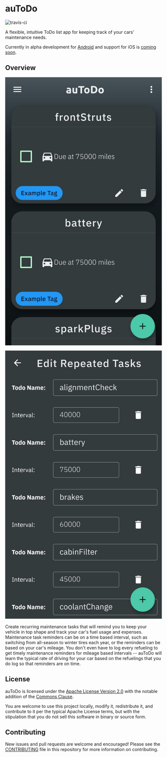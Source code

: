 # auToDo

![travis-ci](https://travis-ci.org/baylessj/autodo.svg?branch=master)

A flexible, intuitive ToDo list app for keeping track of your cars' maintenance needs.

Currently in alpha development for [Android](https://github.com/baylessj/autodo/projects/1) and support for iOS is [coming soon](https://github.com/baylessj/autodo/projects/3).

## Overview

![Screenshot 1](storeListing/Screenshot_20191013-150118.jpg)

![Screenshot 2](storeListing/Screenshot_20191013-150136.jpg)

Create recurring maintenance tasks that will remind you to keep your vehicle in top shape and track your car's fuel usage and expenses. Maintenance task reminders can be on a time based interval, such as switching from all-season to winter tires each year, or the reminders can be based on your car's mileage. You don't even have to log every refueling to get timely maintenance reminders for mileage based intervals -- auToDo will learn the typical rate of driving for your car based on the refuelings that you do log so that reminders are on time.

## License 

auToDo is licensed under the [Apache License Version 2.0]() with the notable addition of the [Commons Clause]().

You are welcome to use this project locally, modify it, redistribute it, and contribute to it per the typical Apache License terms, but with the stipulation that you do not sell this software in binary or source form. 

## Contributing

New issues and pull requests are welcome and encouraged! Please see the [CONTRIBUTING](./CONTRIBUTING.md) file in this repository for more information on contributing.